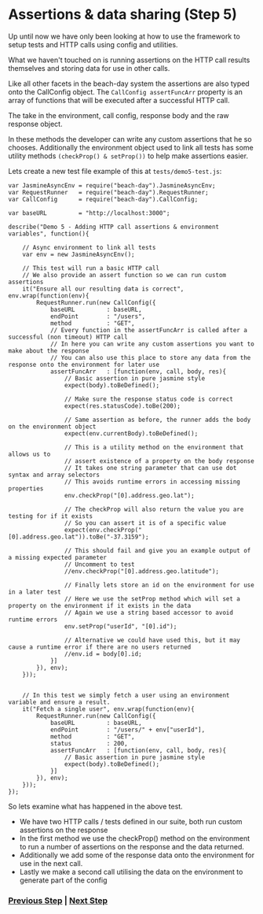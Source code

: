 # Assertions & data sharing (Step 5)

Up until now we have only been looking at how to use the framework to setup tests and HTTP calls using config and utilities. 

What we haven't touched on is running assertions on the HTTP call results themselves and storing data for use in other calls.

Like all other facets in the beach-day system the assertions are also typed onto the CallConfig object.
The `CallConfig assertFuncArr` property is an array of functions that will be executed after a successful HTTP call.

The take in the environment, call config, response body and the raw response object.

In these methods the developer can write any custom assertions that he so chooses. Additionally the environment object used to link all tests has some utility methods `(checkProp() & setProp())` to help make assertions easier.

Lets create a new test file example of this at `tests/demo5-test.js`:
```
var JasmineAsyncEnv = require("beach-day").JasmineAsyncEnv;
var RequestRunner   = require("beach-day").RequestRunner;
var CallConfig      = require("beach-day").CallConfig;

var baseURL         = "http://localhost:3000";

describe("Demo 5 - Adding HTTP call assertions & environment variables", function(){

    // Async environment to link all tests
    var env = new JasmineAsyncEnv();

    // This test will run a basic HTTP call
    // We also provide an assert function so we can run custom assertions
    it("Ensure all our resulting data is correct", env.wrap(function(env){
        RequestRunner.run(new CallConfig({
            baseURL         : baseURL,
            endPoint        : "/users",
            method          : "GET",
            // Every function in the assertFuncArr is called after a successful (non timeout) HTTP call
            // In here you can write any custom assertions you want to make about the response
            // You can also use this place to store any data from the response onto the environment for later use
            assertFuncArr   : [function(env, call, body, res){
                // Basic assertion in pure jasmine style
                expect(body).toBeDefined();

                // Make sure the response status code is correct
                expect(res.statusCode).toBe(200);

                // Same assertion as before, the runner adds the body on the environment object
                expect(env.currentBody).toBeDefined();

                // This is a utility method on the environment that allows us to
                // assert existence of a property on the body response
                // It takes one string parameter that can use dot syntax and array selectors
                // This avoids runtime errors in accessing missing properties
                env.checkProp("[0].address.geo.lat");

                // The checkProp will also return the value you are testing for if it exists
                // So you can assert it is of a specific value
                expect(env.checkProp("[0].address.geo.lat")).toBe("-37.3159");

                // This should fail and give you an example output of a missing expected parameter
                // Uncomment to test
                //env.checkProp("[0].address.geo.latitude");

                // Finally lets store an id on the environment for use in a later test
                // Here we use the setProp method which will set a property on the environment if it exists in the data
                // Again we use a string based accessor to avoid runtime errors
                env.setProp("userId", "[0].id");

                // Alternative we could have used this, but it may cause a runtime error if there are no users returned
                //env.id = body[0].id;
            }]
        }), env);
    }));


    // In this test we simply fetch a user using an environment variable and ensure a result.
    it("Fetch a single user", env.wrap(function(env){
        RequestRunner.run(new CallConfig({
            baseURL         : baseURL,
            endPoint        : "/users/" + env["userId"],
            method          : "GET",
            status          : 200,
            assertFuncArr   : [function(env, call, body, res){
                // Basic assertion in pure jasmine style
                expect(body).toBeDefined();
            }]
        }), env);
    }));
});
```


So lets examine what has happened in the above test. 
 - We have two HTTP calls / tests defined in our suite, both run custom assertions on the response
 - In the first method we use the checkProp() method on the environment to run a number of assertions on the response and the data returned.
 - Additionally we add some of the response data onto the environment for use in the next call.
 - Lastly we make a second call utilising the data on the environment to generate part of the config



### [Previous Step](step4.md) | [Next Step](step6.md)